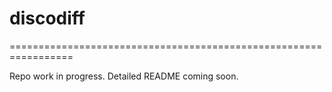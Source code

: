 # discodiff

=================================================================

Repo work in progress. Detailed README coming soon.

